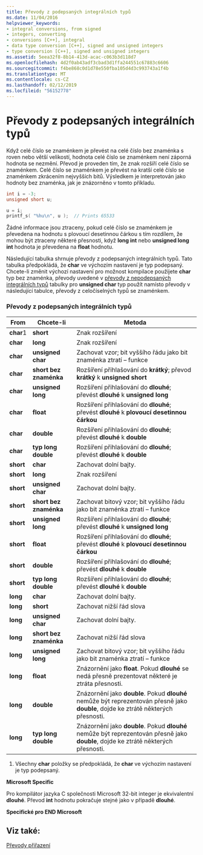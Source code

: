 ```yaml
---
title: Převody z podepsaných integrálních typů
ms.date: 11/04/2016
helpviewer_keywords:
- integral conversions, from signed
- integers, converting
- conversions [C++], integral
- data type conversion [C++], signed and unsigned integers
- type conversion [C++], signed and unsigned integers
ms.assetid: 5eea32f8-8b14-413d-acac-c063b3d118d7
ms.openlocfilehash: 4d2f0ab43adf3cbad3d1ffa244551c67883c6606
ms.sourcegitcommit: f4be868c0d1d78e550fba105d4d3c993743a1f4b
ms.translationtype: MT
ms.contentlocale: cs-CZ
ms.lasthandoff: 02/12/2019
ms.locfileid: "56152778"
---
```

# <a name="conversions-from-signed-integral-types"></a>Převody z podepsaných integrálních typů

Když celé číslo se znaménkem je převést na celé číslo bez znaménka s roven nebo větší velikostí, hodnota celé číslo se znaménkem není záporná hodnota se nezmění. Převod je proveden tím, že znak rozšíří celé číslo se znaménkem. Celé číslo se znaménkem je převést na kratší celé číslo se znaménkem zkrácením nejvyšších bitů. Výsledkem je interpretován jako hodnoty bez znaménka, jak je znázorněno v tomto příkladu.

```C
int i = -3;
unsigned short u;

u = i;
printf_s( "%hu\n", u );  // Prints 65533
```

Žádné informace jsou ztraceny, pokud celé číslo se znaménkem je převedena na hodnotu s plovoucí desetinnou čárkou s tím rozdílem, že mohou být ztraceny některé přesnosti, když **long int** nebo **unsigned long int** hodnota je převedena na **float** hodnotu.

Následující tabulka shrnuje převody z podepsaných integrálních typů. Tato tabulka předpokládá, že **char** ve výchozím nastavení je typ podepsaný. Chcete-li změnit výchozí nastavení pro možnost kompilace použijete **char** typ bez znaménka, převody uvedené v [převody z nepodepsaných integrálních typů](../c-language/conversions-from-unsigned-integral-types.md) tabulky pro **unsigned char**  typ použít namísto převody v následující tabulce, převody z celočíselných typů se znaménkem.

### <a name="conversions-from-signed-integral-types"></a>Převody z podepsaných integrálních typů

|From|Chcete-li|Metoda|
|----------|--------|------------|
|**char**1|**short**|Znak rozšíření|
|**char**|**long**|Znak rozšíření|
|**char**|**unsigned char**|Zachovat vzor; bit vyššího řádu jako bit znaménka ztratí – funkce|
|**char**|**short bez znaménka**|Rozšíření přihlašování do **krátký**; převod **krátký** k **unsigned short**|
|**char**|**unsigned long**|Rozšíření přihlašování do **dlouhé**; převést **dlouhé** k **unsigned long**|
|**char**|**float**|Rozšíření přihlašování do **dlouhé**; převést **dlouhé** k **plovoucí desetinnou čárkou**|
|**char**|**double**|Rozšíření přihlašování do **dlouhé**; převést **dlouhé** k **double**|
|**char**|**typ long double**|Rozšíření přihlašování do **dlouhé**; převést **dlouhé** k **double**|
|**short**|**char**|Zachovat dolní bajty.|
|**short**|**long**|Znak rozšíření|
|**short**|**unsigned char**|Zachovat dolní bajty.|
|**short**|**short bez znaménka**|Zachovat bitový vzor; bit vyššího řádu jako bit znaménka ztratí – funkce|
|**short**|**unsigned long**|Rozšíření přihlašování do **dlouhé**; převést **dlouhé** k **unsigned long**|
|**short**|**float**|Rozšíření přihlašování do **dlouhé**; převést **dlouhé** k **plovoucí desetinnou čárkou**|
|**short**|**double**|Rozšíření přihlašování do **dlouhé**; převést **dlouhé** k **double**|
|**short**|**typ long double**|Rozšíření přihlašování do **dlouhé**; převést **dlouhé** k **double**|
|**long**|**char**|Zachovat dolní bajty.|
|**long**|**short**|Zachovat nižší řád slova|
|**long**|**unsigned char**|Zachovat dolní bajty.|
|**long**|**short bez znaménka**|Zachovat nižší řád slova|
|**long**|**unsigned long**|Zachovat bitový vzor; bit vyššího řádu jako bit znaménka ztratí – funkce|
|**long**|**float**|Znázornění jako **float**. Pokud **dlouhé** se nedá přesně prezentovat některé je ztráta přesnosti.|
|**long**|**double**|Znázornění jako **double**. Pokud **dlouhé** nemůže být reprezentován přesně jako **double**, dojde ke ztrátě některých přesnosti.|
|**long**|**typ long double**|Znázornění jako **double**. Pokud **dlouhé** nemůže být reprezentován přesně jako **double**, dojde ke ztrátě některých přesnosti.|

1. Všechny **char** položky se předpokládá, že **char** ve výchozím nastavení je typ podepsaný.

**Microsoft Specific**

Pro kompilátor jazyka C společnosti Microsoft 32-bit integer je ekvivalentní **dlouhé**. Převod **int** hodnotu pokračuje stejné jako v případě **dlouhé**.

**Specifické pro END Microsoft**

## <a name="see-also"></a>Viz také:

[Převody přiřazení](../c-language/assignment-conversions.md)
